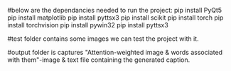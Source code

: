 #below are the dependancies needed to run the project:
pip install PyQt5
pip install matplotlib
pip install pyttsx3
pip install scikit
pip install torch
pip install torchvision
pip install pywin32
pip install pyttsx3

#test folder contains some images we can test the project with it.

#output folder is captures "Attention-weighted image & words associated with them"-image & text file containing the generated caption.
